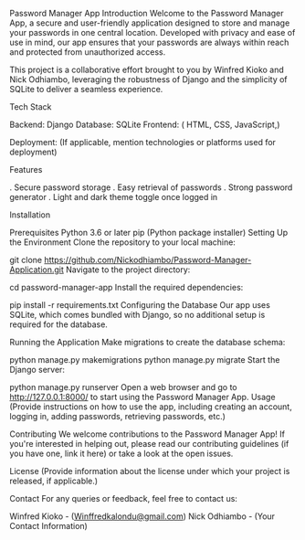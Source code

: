Password Manager App
Introduction
Welcome to the Password Manager App, a secure and user-friendly application designed to store and manage your passwords in one central location. Developed with privacy and ease of use in mind, our app ensures that your passwords are always within reach and protected from unauthorized access.

This project is a collaborative effort brought to you by Winfred Kioko and Nick Odhiambo, leveraging the robustness of Django and the simplicity of SQLite to deliver a seamless experience.

Tech Stack

Backend: Django
Database: SQLite
Frontend: ( HTML, CSS, JavaScript,)

Deployment: (If applicable, mention technologies or platforms used for deployment)

Features

. Secure password storage
. Easy retrieval of passwords
. Strong password generator
. Light and dark theme toggle once logged in

Installation

Prerequisites
Python 3.6 or later
pip (Python package installer)
Setting Up the Environment
Clone the repository to your local machine:

git clone https://github.com/Nickodhiambo/Password-Manager-Application.git
Navigate to the project directory:

cd password-manager-app
Install the required dependencies:

pip install -r requirements.txt
Configuring the Database
Our app uses SQLite, which comes bundled with Django, so no additional setup is required for the database.

Running the Application
Make migrations to create the database schema:

python manage.py makemigrations
python manage.py migrate
Start the Django server:

python manage.py runserver
Open a web browser and go to http://127.0.0.1:8000/ to start using the Password Manager App.
Usage
(Provide instructions on how to use the app, including creating an account, logging in, adding passwords, retrieving passwords, etc.)

Contributing
We welcome contributions to the Password Manager App! If you're interested in helping out, please read our contributing guidelines (if you have one, link it here) or take a look at the open issues.

License
(Provide information about the license under which your project is released, if applicable.)

Contact
For any queries or feedback, feel free to contact us:

Winfred Kioko - (Winffredkalondu@gmail.com)
Nick Odhiambo - (Your Contact Information)
